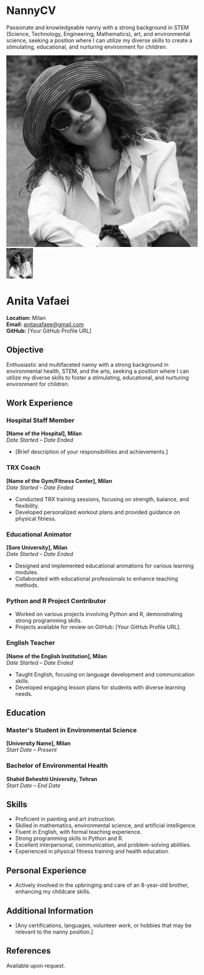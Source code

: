 # NannyCV
Passionate and knowledgeable nanny with a strong background in STEM (Science, Technology, Engineering, Mathematics), art, and environmental science, seeking a position where I can utilize my diverse skills to create a stimulating, educational, and nurturing environment for children.

![Anita Vafaei's Photo](https://github.com/AnitaVafaei/NannyCV/blob/main/Anita.jpg)
<img src="https://github.com/AnitaVafaei/NannyCV/blob/main/Anita.jpg" width="70" height="80" alt="Anita Vafaei's Photo">



# Anita Vafaei
**Location:** Milan  
**Email:** anitavafaee@gmail.com  
**GitHub:** [Your GitHub Profile URL]

## Objective
Enthusiastic and multifaceted nanny with a strong background in environmental health, STEM, and the arts, seeking a position where I can utilize my diverse skills to foster a stimulating, educational, and nurturing environment for children.

## Work Experience

### Hospital Staff Member
**[Name of the Hospital], Milan**  
*Date Started – Date Ended*
- [Brief description of your responsibilities and achievements.]

### TRX Coach
**[Name of the Gym/Fitness Center], Milan**  
*Date Started – Date Ended*
- Conducted TRX training sessions, focusing on strength, balance, and flexibility.
- Developed personalized workout plans and provided guidance on physical fitness.

### Educational Animator
**[Sore University], Milan**  
*Date Started – Date Ended*
- Designed and implemented educational animations for various learning modules.
- Collaborated with educational professionals to enhance teaching methods.

### Python and R Project Contributor
- Worked on various projects involving Python and R, demonstrating strong programming skills.
- Projects available for review on GitHub: [Your GitHub Profile URL].

### English Teacher
**[Name of the English Institution], Milan**  
*Date Started – Date Ended*
- Taught English, focusing on language development and communication skills.
- Developed engaging lesson plans for students with diverse learning needs.

## Education

### Master's Student in Environmental Science
**[University Name], Milan**  
*Start Date – Present*

### Bachelor of Environmental Health
**Shahid Beheshti University, Tehran**  
*Start Date – End Date*

## Skills

- Proficient in painting and art instruction.
- Skilled in mathematics, environmental science, and artificial intelligence.
- Fluent in English, with formal teaching experience.
- Strong programming skills in Python and R.
- Excellent interpersonal, communication, and problem-solving abilities.
- Experienced in physical fitness training and health education.

## Personal Experience

- Actively involved in the upbringing and care of an 8-year-old brother, enhancing my childcare skills.

## Additional Information

- [Any certifications, languages, volunteer work, or hobbies that may be relevant to the nanny position.]

## References

Available upon request.
